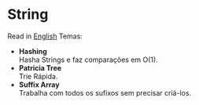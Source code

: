 # String
Read in [English](https://github.com/BRUTEUdesc/AlmanaqueBrute/blob/master/String/README.en.md)
Temas:
* **Hashing**  
Hasha Strings e faz comparações em O(1).
* **Patricia Tree**  
Trie Rápida.
* **Suffix Array**  
Trabalha com todos os sufixos sem precisar criá-los.
